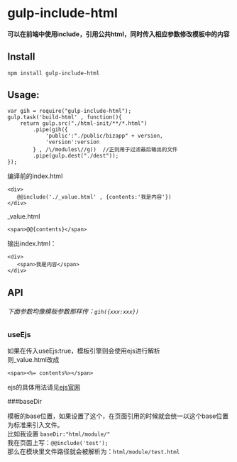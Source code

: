 # gulp-include-html

#### 可以在前端中使用include，引用公共html，同时传入相应参数修改模板中的内容

## Install
```
npm install gulp-include-html
```

## Usage:
```
var gih = require("gulp-include-html");
gulp.task('build-html' , function(){
    return gulp.src("./html-init/**/*.html")
        .pipe(gih({
            'public':"./public/bizapp" + version,
            'version':version
        } , /\/modules\//g))  //正则用于过滤最后输出的文件
        .pipe(gulp.dest("./dest"));
});
```

编译前的index.html
```
<div>
   @@include('./_value.html' , {contents:'我是内容'})
</div>
```
    
_value.html    
```
<span>@@{contents}</span>
```   
输出index.html：
    
    <div>
       <span>我是内容</span>
    </div>

## API

###### 下面参数均像模板参数那样传：`gih({xxx:xxx})`

### useEjs

如果在传入useEjs:true，模板引擎则会使用ejs进行解析<br>
则_value.html改成
```
<span><%= contents%></span>
```

ejs的具体用法请见[ejs官网](http://www.embeddedjs.com/)

###baseDir

模板的base位置，如果设置了这个，在页面引用的时候就会统一以这个base位置为标准来引入文件。<br>
比如我设置 `baseDir:"html/module/"` <br>
我在页面上写：`@@include('test');` <br>
那么在模块里文件路径就会被解析为：`html/module/test.html`
